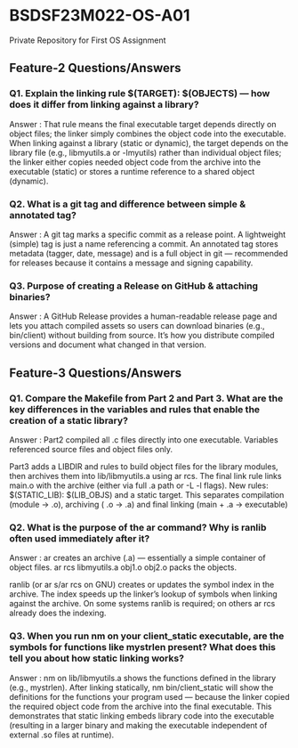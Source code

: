 # BSDSF23M022-OS-A01
Private Repository for First OS Assignment

## Feature-2 Questions/Answers

### Q1. Explain the linking rule $(TARGET): $(OBJECTS) — how does it differ from linking against a library?

Answer : That rule means the final executable target depends directly on object files; the linker simply combines the object code into the executable. When linking against a library (static or dynamic), the target depends on the library file (e.g., libmyutils.a or -lmyutils) rather than individual object files; the linker either copies needed object code from the archive into the executable (static) or stores a runtime reference to a shared object (dynamic).


### Q2. What is a git tag and difference between simple & annotated tag?

Answer :  A git tag marks a specific commit as a release point. A lightweight (simple) tag is just a name referencing a commit. An annotated tag stores metadata (tagger, date, message) and is a full object in git — recommended for releases because it contains a message and signing capability.


### Q3. Purpose of creating a Release on GitHub & attaching binaries?

Answer :  A GitHub Release provides a human-readable release page and lets you attach compiled assets so users can download binaries (e.g., bin/client) without building from source. It’s how you distribute compiled versions and document what changed in that version.

## Feature-3 Questions/Answers

### Q1. Compare the Makefile from Part 2 and Part 3. What are the key differences in the variables and rules that enable the creation of a static library?

Answer : Part2 compiled all .c files directly into one executable. Variables referenced source files and object files only.

Part3 adds a LIBDIR and rules to build object files for the library modules, then archives them into lib/libmyutils.a using ar rcs. The final link rule links main.o with the archive (either via full .a path or -L -l flags). New rules: $(STATIC_LIB): $(LIB_OBJS) and a static target. This separates compilation (module → .o), archiving ( .o → .a) and final linking (main + .a → executable)

### Q2. What is the purpose of the ar command? Why is ranlib often used immediately after it? 

Answer :  ar creates an archive (.a) — essentially a simple container of object files. ar rcs libmyutils.a obj1.o obj2.o packs the objects.

ranlib (or ar s/ar rcs on GNU) creates or updates the symbol index in the archive. The index speeds up the linker’s lookup of symbols when linking against the archive. On some systems ranlib is required; on others ar rcs already does the indexing.

### Q3. When you run nm on your client_static executable, are the symbols for functions like mystrlen present? What does this tell you about how static linking works? 

Answer : nm on lib/libmyutils.a shows the functions defined in the library (e.g., mystrlen). After linking statically, nm bin/client_static will show the definitions for the functions your program used — because the linker copied the required object code from the archive into the final executable. This demonstrates that static linking embeds library code into the executable (resulting in a larger binary and making the executable independent of external .so files at runtime).


